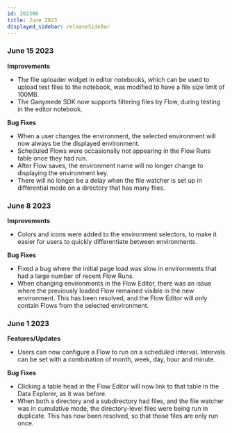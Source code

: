 ```yaml
---
id: 202306
title: June 2023
displayed_sidebar: releaseSideBar
---
```


### June 15 2023
**Improvements**
- The file uploader widget in editor notebooks, which can be used to upload test files to the notebook, was modified to have a file size limit of 100MB.
- The Ganymede SDK now supports filtering files by Flow, during testing in the editor notebook.

**Bug Fixes**
- When a user changes the environment, the selected environment will now always be the displayed environment.
- Scheduled Flows were occasionally not appearing in the Flow Runs table once they had run.
- After Flow saves, the environment name will no longer change to displaying the environment key.
- There will no longer be a delay when the file watcher is set up in differential mode on a directory that has many files.

### June 8 2023
**Improvements**
- Colors and icons were added to the environment selectors, to make it easier for users to quickly differentiate between environments.

**Bug Fixes**
- Fixed a bug where the initial page load was slow in environments that had a large number of recent Flow Runs.
- When changing environments in the Flow Editor, there was an issue where the previously loaded Flow remained visible in the new environment. This has been resolved, and the Flow Editor will only contain Flows from the selected environment.

### June 1 2023
**Features/Updates**
- Users can now configure a Flow to run on a scheduled interval. Intervals can be set with a combination of month, week, day, hour and minute.

**Bug Fixes**
- Clicking a table head in the Flow Editor will now link to that table in the Data Explorer, as it was before.
- When both a directory and a subdirectory had files, and the file watcher was in cumulative mode, the directory-level files were being run in duplicate. This has now been resolved, so that those files are only run once.